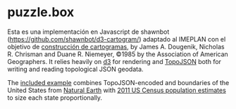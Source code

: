 # puzzle.box

Esta es una implementación en Javascript de shawnbot (https://github.com/shawnbot/d3-cartogram/)  adaptado al IMEPLAN con el objetivo de [construcción de cartogramas](http://lambert.nico.free.fr/tp/biblio/Dougeniketal1985.pdf), by James A. Dougenik, Nicholas R. Chrisman and Duane R. Niemeyer, ©1985 by the Association of American Geographers. It relies heavily on [d3](http://github.com/mbostock/d3) for rendering and [TopoJSON](http://github.com/mbostock/topojson) both for writing and reading topological JSON geodata.

The [included example](https://github.com/shawnbot/d3-cartogram/blob/master/index.html) combines TopoJSON-encoded and boundaries of the United States from [Natural Earth](http://www.naturalearthdata.com/downloads/110m-cultural-vectors/) with [2011 US Census population estimates](http://www.census.gov/popest/data/state/totals/2011/) to size each state proportionally.
